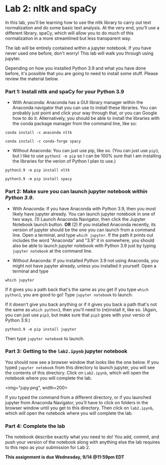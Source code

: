 # Lab 2: nltk and spaCy

In this lab, you'll be learning how to use the nltk library to carry out text normalization and do some basic text analysis. At the very end, you'll use a different library, spaCy, which will allow you to do much of this normalization in a more streamlined but less transparent way. 

The lab will be entirely contained within a jupyter notebook. If you have never used one before, don't worry! This lab will walk you through using jupyter.

Depending on how you installed Python 3.9 and what you have done before, it's possible that you are going to need to install some stuff. Please review the material below.

### Part 1: Install nltk and spaCy for your Python 3.9

* With Anaconda: Anaconda has a GUI library manager within the Anaconda navigator that you can use to install these libraries. You can probably just point and click your way through that, or you can Google how to do it. Alternatively, you should be able to install the libraries with the conda package manager from the command line, like so:

```conda install -c anaconda nltk```

```conda install -c conda-forge spacy```

* Without Anaconda: You can just use pip, like so. (You can just use ``pip3``, but I like to use ``python3 -m pip`` so I can be 100% sure that I am installing the libraries for the verion of Python I plan to use.)

```python3.9 -m pip install nltk```

```python3.9 -m pip install spacy```

### Part 2: Make sure you can launch jupyter notebook *within Python 3.9*.

* With Anaconda: If you have Anaconda with Python 3.9, then you most likely have jupyter already. You can launch jupyter notebook in one of two ways. (1) Launch Anaconda Navigator, then click the Jupyter Notebook launch button. **OR** (2) If you installed Anaconda recently, its version of jupyter should be the one you can launch from a command line. Open a terminal, and type ``which jupyter``. If the path it prints out includes the word "Anaconda" and "3.9" it in somewhere, you should also be able to launch jupyter notebook with Python 3.9 just by typing ```jupyter notebook``` at the command line.

* Without Anaconda: If you installed Python 3.9 not using Anaconda, you might not have jupyter already, unless you installed it yourself. Open a terminal and type

```which jupyter```

If it gives you a path back that's the same as you get if you type ```which python3```, you are good to go!  Type ``jupyter notebook`` to launch.

If it doesn't give you back anything or if it gives you back a path that's not the same as ```which python3```, then you'll need to (re)install it, like so. (Again, you can  just use ``pip3``, but make sure that ``pip3`` goes with your versio of Python 3.9.)

```python3.9 -m pip install jupyter```

Then type ``jupyter notebook`` to launch.

### Part 3: Getting to the ``lab2.ipynb`` jupyter notebook
You should now see a browser window that looks like the one below. If you typed ```jupyter notebook``` from this directory to launch jupyter, you will see the contents of this directory. Click on ```Lab2.ipynb```, which will open the notebook where you will complete the lab.

<img="jupy.png", width=200>


If you typed the command from a different directory, or if you launched jupyter from Anaconda Navigator, you'll have to click on folders in the browser window until you get to this directory. Then click on ```lab2.ipynb```, which will open the notebook where you will complete the lab.

### Part 4: Complete the lab
The notebook describe exactly what you need to do! You add, commit, and push your version of the notebook along with anything else the lab requires to this repo as your submission for Lab 2.

**This assignment is due Wednesday, 9/14 @11:59pm EDT**
